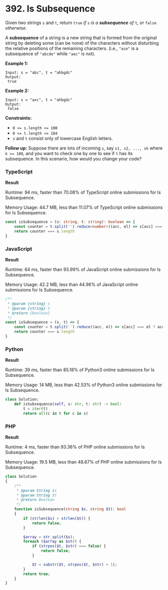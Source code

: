 # 392. Is Subsequence

Given two strings `s` and `t`, return `true` _if_ `s` _is a **subsequence** of_ `t`_, or_ `false` _otherwise_.

A **subsequence** of a string is a new string that is formed from the original string by deleting some (can be none) of the characters without disturbing the relative positions of the remaining characters. (i.e., `"ace"` is a subsequence of `"abcde"` while `"aec"` is not).

**Example 1:**

```
Input: s = "abc", t = "ahbgdc"
Output:
 true
```

**Example 2:**

```
Input: s = "axc", t = "ahbgdc"
Output:
 false
```

**Constraints:**

* `0 <= s.length <= 100`
* `0 <= t.length <= 104`
* `s` and `t` consist only of lowercase English letters.

**Follow up:** Suppose there are lots of incoming `s`, say `s1, s2, ..., sk` where `k >= 109`, and you want to check one by one to see if `t` has its subsequence. In this scenario, how would you change your code?

### TypeScript

**Result**

Runtime: 94 ms, faster than 70.08% of TypeScript online submissions for Is Subsequence.

Memory Usage: 44.7 MB, less than 11.07% of TypeScript online submissions for Is Subsequence.

```typescript
const isSubsequence = (s: string, t: string): boolean => {
    const counter = t.split('').reduce<number>((acc, el) => s[acc] === el ? acc += 1 : acc, 0)
    return counter === s.length
}
```

### JavaScript

**Result**

Runtime: 64 ms, faster than 93.99% of JavaScript online submissions for Is Subsequence.

Memory Usage: 42.2 MB, less than 44.96% of JavaScript online submissions for Is Subsequence.

```javascript
/**
 * @param {string} s
 * @param {string} t
 * @return {boolean}
 */
const isSubsequence = (s, t) => {
    const counter = t.split('').reduce((acc, el) => s[acc] === el ? acc + 1 : acc, 0)
    return counter === s.length
}
```

### Python

**Result**

Runtime: 39 ms, faster than 85.18% of Python3 online submissions for Is Subsequence.&#x20;

Memory Usage: 14 MB, less than 42.53% of Python3 online submissions for Is Subsequence.

```python
class Solution:
    def isSubsequence(self, s: str, t: str) -> bool:
        t = iter(t)
        return all(c in t for c in s)
```

### PHP

**Result**

Runtime: 4 ms, faster than 93.36% of PHP online submissions for Is Subsequence.

Memory Usage: 19.5 MB, less than 48.67% of PHP online submissions for Is Subsequence.

```php
class Solution
{
    /**
     * @param String $s
     * @param String $t
     * @return Boolean
     */
    function isSubsequence(string $s, string $t): bool
    {
        if (strlen($s) > strlen($t)) {
            return false;
        }

        $array = str_split($s);
        foreach ($array as $str) {
            if (strpos($t, $str) === false) {
                return false;
            }

            $t = substr($t, strpos($t, $str) + 1);
        }
        return true;
    }
}
```
